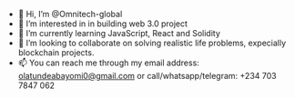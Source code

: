 - 👋 Hi, I’m @Omnitech-global
- 👀 I’m interested in in building web 3.0 project
- 🌱 I’m currently learning JavaScript, React and Solidity
- 💞️ I’m looking to collaborate on solving realistic life problems, expecially blockchain projects. 
- 📫 You can reach me through my email address: olatundeabayomi0@gmail.com or call/whatsapp/telegram: +234 703 7847 062

<!---
Omnitech-global/Omnitech-global is a ✨ special ✨ repository because its `README.md` (this file) appears on your GitHub profile.
You can click the Preview link to take a look at your changes.
--->
